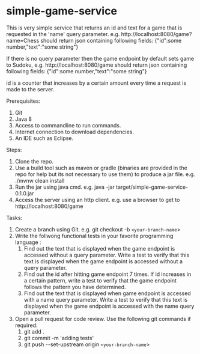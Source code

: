 # simple-game-service

This is very simple service that returns an id and text for a game that is requested in the 'name' query parameter.
e.g. http://localhost:8080/game?name=Chess should return json containing following fields:
{"id":some number,"text":"some string"}

If there is no query parameter then the game endpoint by default sets game to Sudoku, e.g.  http://localhost:8080/game should return json containing following fields:
{"id":some number,"text":"some string"}

id is a counter that increases by a certain amount every time a request is made to the server.

Prerequisites:
1. Git
2. Java 8
3. Access to commandline to run commands.
4. Internet connection to download dependencies.
5. An IDE such as Eclipse.

Steps:
1. Clone the repo.
2. Use a build tool such as maven or gradle (binaries are provided in the repo for help but its not necessary to use them) to produce a jar file. e.g. ./mvnw clean install
3. Run the jar using java cmd. e.g. java -jar target/simple-game-service-0.1.0.jar
4. Access the server using an http client. e.g. use a browser to get to http://localhost:8080/game 

Tasks:
1. Create a branch using Git. e.g. git checkout -b `<your-branch-name`>
2. Write the follwong functional tests in your favorite programming language :
    1. Find out the text that is displayed when the game endpoint is accessed without a query parameter. Write a test to verify that this text is displayed when the game endpoint is accessed without a query parameter.  
    2. Find out the id after hitting game endpoint 7 times. If id increases in a certain pattern, write a test to verify that the game endpoint follows the pattern you have determined.
    3. Find out the text that is displayed when game endpoint is accessed with a name query parameter. Write a test to verify that this text is displayed when the game endpoint is accessed with the name query parameter.
3. Open a pull request for code review. Use the following git commands if required: 
	1. git add .
	2. git commit -m 'adding tests'
	3. git push --set-upstream origin `<your-branch-name`>

